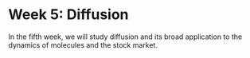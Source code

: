 Week 5: Diffusion
=======================

In the fifth week, we will study diffusion and its broad application to the dynamics of molecules and the stock market.

